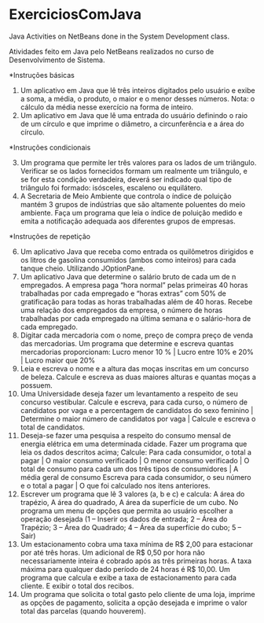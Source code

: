 # ExerciciosComJava

Java Activities on NetBeans done in the System Development class.

Atividades feito em Java pelo NetBeans realizados no curso de Desenvolvimento de Sistema.

*Instruções básicas

1. Um aplicativo em Java que lê três inteiros digitados pelo usuário e exibe a soma, a média, o produto, o maior e o menor desses números. Nota: o cálculo da média nesse exercício na forma de inteiro.
2. Um aplicativo em Java que lê uma entrada do usuário definindo o raio de um círculo e que imprime o diâmetro, a circunferência e a área do círculo. 

*Instruções condicionais

3. Um programa que permite ler três valores para os lados de um triângulo. Verificar se os lados fornecidos formam um realmente um triângulo, e se for esta condição verdadeira, deverá ser indicado qual tipo de triângulo foi formado: isósceles, escaleno ou equilátero.
4. A Secretaria de Meio Ambiente que controla o índice de poluição mantém 3 grupos de indústrias que são altamente poluentes do meio ambiente. Faça um programa que leia 
o índice de poluição medido e emita a notificação adequada aos diferentes grupos de empresas.

*Instruções de repetição 

6. Um aplicativo Java que receba como entrada os quilômetros dirigidos e os litros de gasolina consumidos (ambos como inteiros) para cada tanque cheio. Utilizando JOptionPane.
7. Um aplicativo Java que determine o salário bruto de cada um de n empregados. A empresa paga “hora normal” pelas primeiras 40 horas trabalhadas por cada empregado e “horas extras” com 50% de gratificação para todas as horas trabalhadas além de 40 horas. Recebe uma relação dos empregados da empresa, o número de horas trabalhadas por cada empregado na última semana e o salário-hora de cada empregado.
8. Digitar cada mercadoria com o nome, preço de compra preço de venda das mercadorias. Um programa que determine e escreva quantas mercadorias proporcionam:
Lucro menor 10 % | Lucro entre 10% e 20% | Lucro maior que 20%
9. Leia e escreva o nome e a altura das moças inscritas em um concurso de beleza. Calcule e escreva as duas maiores alturas e quantas moças a possuem.
10. Uma Universidade deseja fazer um levantamento a respeito de seu concurso vestibular. Calcule e escreva, para cada curso, o número de candidatos por vaga e a percentagem de
candidatos do sexo feminino | Determine o maior número de candidatos por vaga | Calcule e escreva o total de candidatos.
11. Deseja-se fazer uma pesquisa a respeito do consumo mensal de energia elétrica em uma determinada cidade. Fazer um programa que leia os dados descritos acima; Calcule:
Para cada consumidor, o total a pagar | O maior consumo verificado | O menor consumo verificado | O total de consumo para cada um dos três tipos de consumidores | A média geral de consumo 
Escreva para cada consumidor, o seu número e o total a pagar | O que foi calculado nos itens anteriores.
12. Escrever um programa que lê 3 valores (a, b e c) e calcula: A área do trapézio, A área do quadrado, A área da superfície de um cubo.
No programa um menu de opções que permita ao usuário escolher a operação desejada (1 – Inserir os dados de entrada; 2 – Área do Trapézio; 3 – Área do Quadrado; 4 – Área da superfície do cubo; 5 – Sair)
13. Um estacionamento cobra uma taxa mínima de R$ 2,00 para estacionar por até três horas. Um adicional de R$ 0,50 por hora não necessariamente inteira é cobrado após as três primeiras horas. A taxa máxima para qualquer dado período de 24 horas é R$ 10,00. Um programa que calcula e exibe a taxa de estacionamento para cada cliente. E exibir o total dos recibos. 
14. Um programa que solicita o total gasto pelo cliente de uma loja, imprime as opções de pagamento, solicita a opção desejada e imprime o valor total das parcelas (quando houverem).
